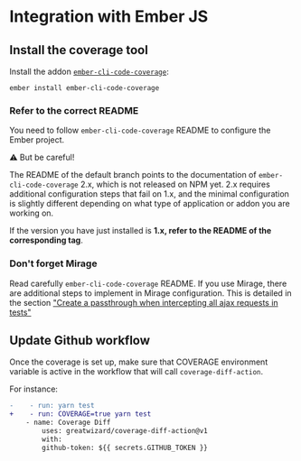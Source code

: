 # Integration with Ember JS

## Install the coverage tool

Install the addon [`ember-cli-code-coverage`](https://github.com/kategengler/ember-cli-code-coverage):

```
ember install ember-cli-code-coverage
```

### Refer to the correct README

You need to follow `ember-cli-code-coverage` README to configure the Ember project.

⚠️ But be careful!

The README of the default branch points to the documentation of `ember-cli-code-coverage` 2.x, which is not released on NPM yet. 2.x requires additional configuration steps that fail on 1.x, and the minimal configuration is slightly different depending on what type of application or addon you are working on.

If the version you have just installed is **1.x, refer to the README of the corresponding tag**.
 
### Don't forget Mirage

Read carefully `ember-cli-code-coverage` README. If you use Mirage, there are additional steps to implement in Mirage configuration. This is detailed in the section ["Create a passthrough when intercepting all ajax requests in tests"](https://github.com/kategengler/ember-cli-code-coverage#create-a-passthrough-when-intercepting-all-ajax-requests-in-tests)

## Update Github workflow

Once the coverage is set up, make sure that COVERAGE environment variable is active in the workflow that will call `coverage-diff-action`. 

For instance:
```diff
-    - run: yarn test
+    - run: COVERAGE=true yarn test
    - name: Coverage Diff
        uses: greatwizard/coverage-diff-action@v1
        with:
        github-token: ${{ secrets.GITHUB_TOKEN }}
```